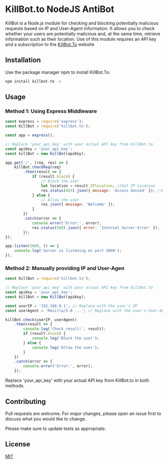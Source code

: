 # KillBot.to NodeJS AntiBot

KillBot is a Node.js module for checking and blocking potentially malicious requests based on IP and User-Agent information. It allows you to check whether your users are potentially malicious and, at the same time, retrieve information such as their location. Use of this module requires an API key and a subscription to the [KillBot.To](https://killbot.to/subscriptions) website

## Installation

Use the package manager npm to install KillBot.To.

```bash
npm install killbot.to -s
```

## Usage
### Method 1: Using Express Middleware

```javascript
const express = require('express');
const KillBot = require('killbot.to');

const app = express();

// Replace 'your_api_key' with your actual API key from KillBot.to
const apiKey = 'your_api_key';
const killBot = new KillBot(apiKey);

app.get('/', (req, res) => {
    killBot.checkReq(req)
        .then(result => {
            if (result.block) {
                // Block the user
                let location = result.IPlocation; //Get IP Location
                res.status(403).json({ message: 'Access denied' }); //Block access to malicious user
            } else {
                // Allow the user
                res.json({ message: 'Welcome' });
            }
        })
        .catch(error => {
            console.error('Error:', error);
            res.status(500).json({ error: 'Internal Server Error' });
        });
});

app.listen(3000, () => {
    console.log('Server is listening on port 3000');
});
```

### Method 2: Manually providing IP and User-Agen
```javascript
const KillBot = require('killbot.to');

// Replace 'your_api_key' with your actual API key from KillBot.to
const apiKey = 'your_api_key';
const killBot = new KillBot(apiKey);

const userIP = '192.168.0.1'; // Replace with the user's IP
const userAgent = 'Mozilla/5.0 ...'; // Replace with the user's User-Agent

killBot.check(userIP, userAgent)
    .then(result => {
        console.log('Check result:', result);
        if (result.block) {
            console.log('Block the user');
        } else {
            console.log('Allow the user');
        }
    })
    .catch(error => {
        console.error('Error:', error);
    });

```

Replace 'your_api_key' with your actual API key from KillBot.to in both methods.

## Contributing

Pull requests are welcome. For major changes, please open an issue first
to discuss what you would like to change.

Please make sure to update tests as appropriate.

## License

[MIT](https://choosealicense.com/licenses/mit/)
